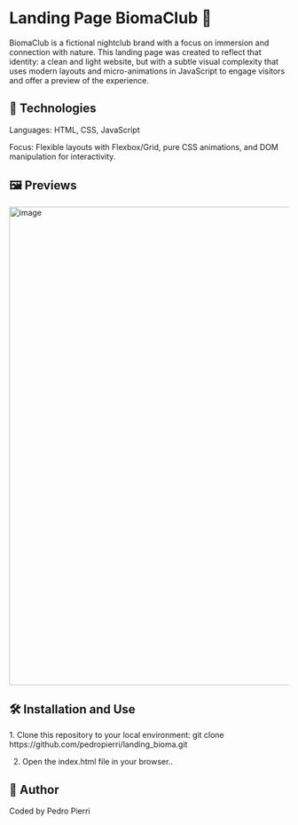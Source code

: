 <h1>Landing Page BiomaClub 🌿</h1>
BiomaClub is a fictional nightclub brand with a focus on immersion and connection with nature. This landing page was created to reflect that identity: a clean and light website, but with a subtle visual complexity that uses modern layouts and micro-animations in JavaScript to engage visitors and offer a preview of the experience.

<h2> 🚀 Technologies</h2>
Languages: HTML, CSS, JavaScript

Focus: Flexible layouts with Flexbox/Grid, pure CSS animations, and DOM manipulation for interactivity.

<h2>🖼️ Previews</h2>
<img width="1892" height="862" alt="image" src="https://github.com/user-attachments/assets/832425cb-94eb-4c08-a7d3-9346f47f49e6" />


<h2>🛠️ Installation and Use</h2>
1. Clone this repository to your local environment:
git clone https://github.com/pedropierri/landing_bioma.git

2. Open the index.html file in your browser..

<h2>🤝 Author</h2>
Coded by Pedro Pierri

